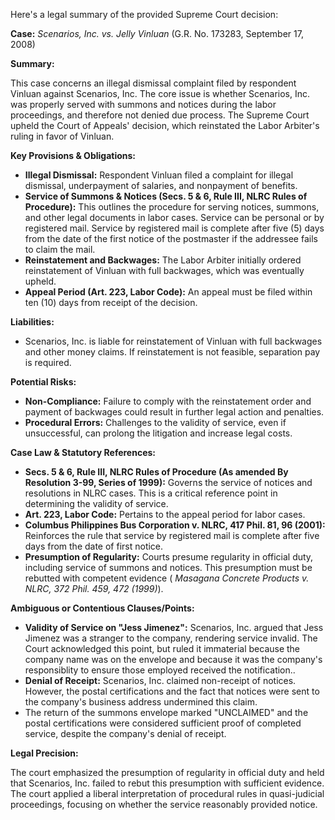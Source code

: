 Here's a legal summary of the provided Supreme Court decision:

**Case:** *Scenarios, Inc. vs. Jelly Vinluan* (G.R. No. 173283, September 17, 2008)

**Summary:**

This case concerns an illegal dismissal complaint filed by respondent Vinluan against Scenarios, Inc. The core issue is whether Scenarios, Inc. was properly served with summons and notices during the labor proceedings, and therefore not denied due process. The Supreme Court upheld the Court of Appeals' decision, which reinstated the Labor Arbiter's ruling in favor of Vinluan.

**Key Provisions & Obligations:**

*   **Illegal Dismissal:** Respondent Vinluan filed a complaint for illegal dismissal, underpayment of salaries, and nonpayment of benefits.
*   **Service of Summons & Notices (Secs. 5 & 6, Rule III, NLRC Rules of Procedure):** This outlines the procedure for serving notices, summons, and other legal documents in labor cases.  Service can be personal or by registered mail. Service by registered mail is complete after five (5) days from the date of the first notice of the postmaster if the addressee fails to claim the mail.
*   **Reinstatement and Backwages:** The Labor Arbiter initially ordered reinstatement of Vinluan with full backwages, which was eventually upheld.
*   **Appeal Period (Art. 223, Labor Code):** An appeal must be filed within ten (10) days from receipt of the decision.

**Liabilities:**

*   Scenarios, Inc. is liable for reinstatement of Vinluan with full backwages and other money claims. If reinstatement is not feasible, separation pay is required.

**Potential Risks:**

*   **Non-Compliance:** Failure to comply with the reinstatement order and payment of backwages could result in further legal action and penalties.
*   **Procedural Errors:** Challenges to the validity of service, even if unsuccessful, can prolong the litigation and increase legal costs.

**Case Law & Statutory References:**

*   **Secs. 5 & 6, Rule III, NLRC Rules of Procedure (As amended By Resolution 3-99, Series of 1999):** Governs the service of notices and resolutions in NLRC cases. This is a critical reference point in determining the validity of service.
*   **Art. 223, Labor Code:** Pertains to the appeal period for labor cases.
*   **Columbus Philippines Bus Corporation v. NLRC, 417 Phil. 81, 96 (2001):**  Reinforces the rule that service by registered mail is complete after five days from the date of first notice.
*   **Presumption of Regularity:** Courts presume regularity in official duty, including service of summons and notices. This presumption must be rebutted with competent evidence ( *Masagana Concrete Products v. NLRC, 372 Phil. 459, 472 (1999)*).

**Ambiguous or Contentious Clauses/Points:**

*   **Validity of Service on "Jess Jimenez":**  Scenarios, Inc. argued that Jess Jimenez was a stranger to the company, rendering service invalid.  The Court acknowledged this point, but ruled it immaterial because the company name was on the envelope and because it was the company's responsiblity to ensure those employed received the notification..
*   **Denial of Receipt:** Scenarios, Inc. claimed non-receipt of notices. However, the postal certifications and the fact that notices were sent to the company's business address undermined this claim.
*  The return of the summons envelope marked "UNCLAIMED" and the postal certifications were considered sufficient proof of completed service, despite the company's denial of receipt.

**Legal Precision:**

The court emphasized the presumption of regularity in official duty and held that Scenarios, Inc. failed to rebut this presumption with sufficient evidence. The court applied a liberal interpretation of procedural rules in quasi-judicial proceedings, focusing on whether the service reasonably provided notice.

